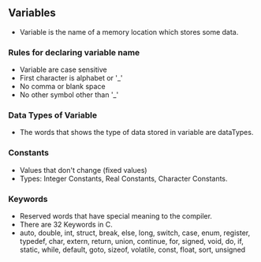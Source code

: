 ## Variables
- Variable is the name of a memory location which stores some data.

### Rules for declaring variable name
- Variable are case sensitive 
- First character is alphabet or '_'
- No comma or blank space
- No other symbol other than '_'

### Data Types of Variable
- The words that shows the type of data stored in variable are dataTypes.

### Constants
- Values that don't change (fixed values)
- Types: Integer Constants, Real Constants, Character Constants.

### Keywords
- Reserved words that have special meaning to the compiler.
- There are 32 Keywords in C.
- auto, double, int, struct, break, else, long, switch, case, enum, register, typedef, char, extern, return, union, continue, for, signed, void, do, if, static, while, default, goto, sizeof, volatile, const, float, sort, unsigned

